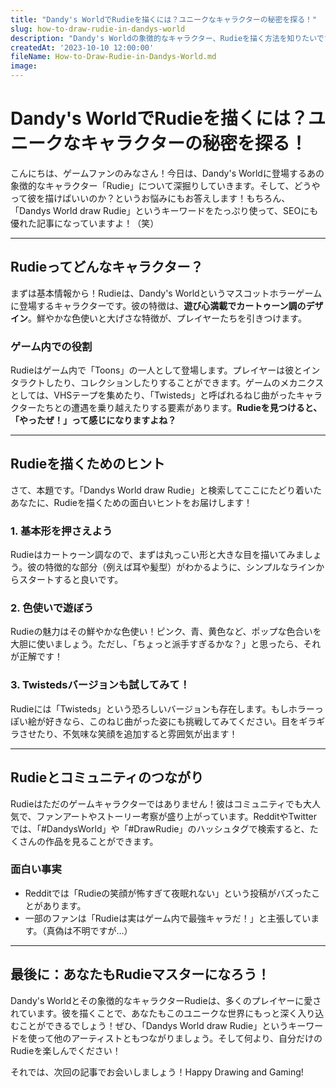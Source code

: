 ```yaml
---
title: "Dandy's WorldでRudieを描くには？ユニークなキャラクターの秘密を探る！"
slug: how-to-draw-rudie-in-dandys-world
description: "Dandy's Worldの象徴的なキャラクター、Rudieを描く方法を知りたいですか？彼のデザインの秘密やゲーム内での役割、そしてコミュニティでの人気について面白おかしく解説します！"
createdAt: '2023-10-10 12:00:00'
fileName: How-to-Draw-Rudie-in-Dandys-World.md
image: 
---
```


# Dandy's WorldでRudieを描くには？ユニークなキャラクターの秘密を探る！

こんにちは、ゲームファンのみなさん！今日は、Dandy's Worldに登場するあの象徴的なキャラクター「Rudie」について深掘りしていきます。そして、どうやって彼を描けばいいのか？というお悩みにもお答えします！もちろん、「Dandys World draw Rudie」というキーワードをたっぷり使って、SEOにも優れた記事になっていますよ！（笑）

---

## Rudieってどんなキャラクター？

まずは基本情報から！Rudieは、Dandy's Worldというマスコットホラーゲームに登場するキャラクターです。彼の特徴は、**遊び心満載でカートゥーン調のデザイン**。鮮やかな色使いと大げさな特徴が、プレイヤーたちを引きつけます。

### ゲーム内での役割
Rudieはゲーム内で「Toons」の一人として登場します。プレイヤーは彼とインタラクトしたり、コレクションしたりすることができます。ゲームのメカニクスとしては、VHSテープを集めたり、「Twisteds」と呼ばれるねじ曲がったキャラクターたちとの遭遇を乗り越えたりする要素があります。**Rudieを見つけると、「やったぜ！」って感じになりますよね？**

---

## Rudieを描くためのヒント

さて、本題です。「Dandys World draw Rudie」と検索してここにたどり着いたあなたに、Rudieを描くための面白いヒントをお届けします！

### 1. **基本形を押さえよう**
Rudieはカートゥーン調なので、まずは丸っこい形と大きな目を描いてみましょう。彼の特徴的な部分（例えば耳や髪型）がわかるように、シンプルなラインからスタートすると良いです。

### 2. **色使いで遊ぼう**
Rudieの魅力はその鮮やかな色使い！ピンク、青、黄色など、ポップな色合いを大胆に使いましょう。ただし、「ちょっと派手すぎるかな？」と思ったら、それが正解です！

### 3. **Twistedsバージョンも試してみて！**
Rudieには「Twisteds」という恐ろしいバージョンも存在します。もしホラーっぽい絵が好きなら、このねじ曲がった姿にも挑戦してみてください。目をギラギラさせたり、不気味な笑顔を追加すると雰囲気が出ます！

---

## Rudieとコミュニティのつながり

Rudieはただのゲームキャラクターではありません！彼はコミュニティでも大人気で、ファンアートやストーリー考察が盛り上がっています。RedditやTwitterでは、「#DandysWorld」や「#DrawRudie」のハッシュタグで検索すると、たくさんの作品を見ることができます。

### 面白い事実
- Redditでは「Rudieの笑顔が怖すぎて夜眠れない」という投稿がバズったことがあります。
- 一部のファンは「Rudieは実はゲーム内で最強キャラだ！」と主張しています。（真偽は不明ですが…）

---

## 最後に：あなたもRudieマスターになろう！

Dandy's Worldとその象徴的なキャラクターRudieは、多くのプレイヤーに愛されています。彼を描くことで、あなたもこのユニークな世界にもっと深く入り込むことができるでしょう！ぜひ、「Dandys World draw Rudie」というキーワードを使って他のアーティストともつながりましょう。そして何より、自分だけのRudieを楽しんでください！

それでは、次回の記事でお会いしましょう！Happy Drawing and Gaming!